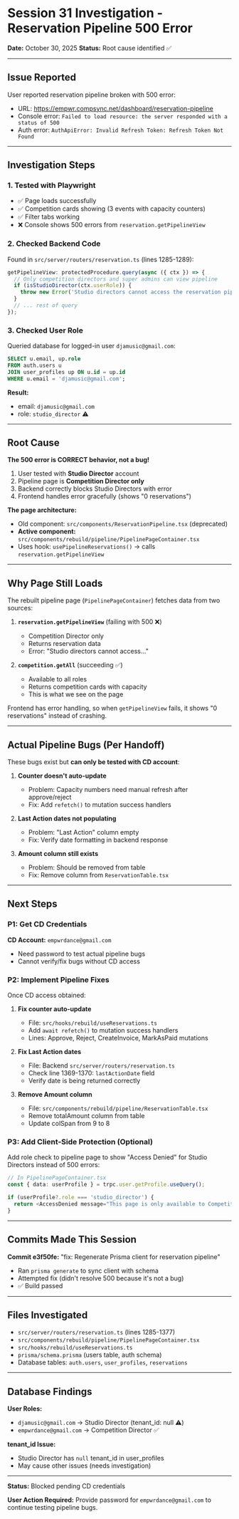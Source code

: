 # Session 31 Investigation - Reservation Pipeline 500 Error

**Date:** October 30, 2025
**Status:** Root cause identified ✅

---

## Issue Reported

User reported reservation pipeline broken with 500 error:
- URL: https://empwr.compsync.net/dashboard/reservation-pipeline
- Console error: `Failed to load resource: the server responded with a status of 500`
- Auth error: `AuthApiError: Invalid Refresh Token: Refresh Token Not Found`

---

## Investigation Steps

### 1. Tested with Playwright
- ✅ Page loads successfully
- ✅ Competition cards showing (3 events with capacity counters)
- ✅ Filter tabs working
- ❌ Console shows 500 errors from `reservation.getPipelineView`

### 2. Checked Backend Code
Found in `src/server/routers/reservation.ts` (lines 1285-1289):

```typescript
getPipelineView: protectedProcedure.query(async ({ ctx }) => {
  // Only competition directors and super admins can view pipeline
  if (isStudioDirector(ctx.userRole)) {
    throw new Error('Studio directors cannot access the reservation pipeline');
  }
  // ... rest of query
});
```

### 3. Checked User Role
Queried database for logged-in user `djamusic@gmail.com`:

```sql
SELECT u.email, up.role
FROM auth.users u
JOIN user_profiles up ON u.id = up.id
WHERE u.email = 'djamusic@gmail.com';
```

**Result:**
- email: `djamusic@gmail.com`
- role: `studio_director` ⚠️

---

## Root Cause

**The 500 error is CORRECT behavior, not a bug!**

1. User tested with **Studio Director** account
2. Pipeline page is **Competition Director only**
3. Backend correctly blocks Studio Directors with error
4. Frontend handles error gracefully (shows "0 reservations")

**The page architecture:**
- Old component: `src/components/ReservationPipeline.tsx` (deprecated)
- **Active component:** `src/components/rebuild/pipeline/PipelinePageContainer.tsx`
- Uses hook: `usePipelineReservations()` → calls `reservation.getPipelineView`

---

## Why Page Still Loads

The rebuilt pipeline page (`PipelinePageContainer`) fetches data from two sources:

1. **`reservation.getPipelineView`** (failing with 500 ❌)
   - Competition Director only
   - Returns reservation data
   - Error: "Studio directors cannot access..."

2. **`competition.getAll`** (succeeding ✅)
   - Available to all roles
   - Returns competition cards with capacity
   - This is what we see on the page

Frontend has error handling, so when `getPipelineView` fails, it shows "0 reservations" instead of crashing.

---

## Actual Pipeline Bugs (Per Handoff)

These bugs exist but **can only be tested with CD account**:

1. **Counter doesn't auto-update**
   - Problem: Capacity numbers need manual refresh after approve/reject
   - Fix: Add `refetch()` to mutation success handlers

2. **Last Action dates not populating**
   - Problem: "Last Action" column empty
   - Fix: Verify date formatting in backend response

3. **Amount column still exists**
   - Problem: Should be removed from table
   - Fix: Remove column from `ReservationTable.tsx`

---

## Next Steps

### P1: Get CD Credentials
**CD Account:** `empwrdance@gmail.com`
- Need password to test actual pipeline bugs
- Cannot verify/fix bugs without CD access

### P2: Implement Pipeline Fixes
Once CD access obtained:

1. **Fix counter auto-update**
   - File: `src/hooks/rebuild/useReservations.ts`
   - Add `await refetch()` to mutation success handlers
   - Lines: Approve, Reject, CreateInvoice, MarkAsPaid mutations

2. **Fix Last Action dates**
   - File: Backend `src/server/routers/reservation.ts`
   - Check line 1369-1370: `lastActionDate` field
   - Verify date is being returned correctly

3. **Remove Amount column**
   - File: `src/components/rebuild/pipeline/ReservationTable.tsx`
   - Remove totalAmount column from table
   - Update colSpan from 9 to 8

### P3: Add Client-Side Protection (Optional)
Add role check to pipeline page to show "Access Denied" for Studio Directors instead of 500 errors:

```typescript
// In PipelinePageContainer.tsx
const { data: userProfile } = trpc.user.getProfile.useQuery();

if (userProfile?.role === 'studio_director') {
  return <AccessDenied message="This page is only available to Competition Directors" />;
}
```

---

## Commits Made This Session

**Commit e3f50fe:** "fix: Regenerate Prisma client for reservation pipeline"
- Ran `prisma generate` to sync client with schema
- Attempted fix (didn't resolve 500 because it's not a bug)
- ✅ Build passed

---

## Files Investigated

- `src/server/routers/reservation.ts` (lines 1285-1377)
- `src/components/rebuild/pipeline/PipelinePageContainer.tsx`
- `src/hooks/rebuild/useReservations.ts`
- `prisma/schema.prisma` (users table, auth schema)
- Database tables: `auth.users`, `user_profiles`, `reservations`

---

## Database Findings

**User Roles:**
- `djamusic@gmail.com` → Studio Director (tenant_id: null ⚠️)
- `empwrdance@gmail.com` → Competition Director ✅

**tenant_id Issue:**
- Studio Director has `null` tenant_id in user_profiles
- May cause other issues (needs investigation)

---

**Status:** Blocked pending CD credentials

**User Action Required:** Provide password for `empwrdance@gmail.com` to continue testing pipeline bugs.

